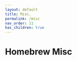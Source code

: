 ```yaml
---
layout: default
title: Misc.
permalink: /misc
nav_order: 11
has_children: true
---
```


# Homebrew Misc
